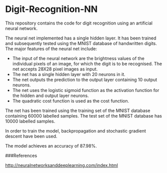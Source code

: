 # Digit-Recognition-NN
This repository contains the code for digit recognition using an artificial neural network. 
  
The neural net implemented has a single hidden layer. It has been trained and subsequently tested using the MNIST database of handwritten digits. The major features of the neural net include:  
- The input of the neural network are the brightness values of the individual pixels of an image, for which the digit is to be recognised. The net accepts 28X28 pixel images as input.
- The net has a single hidden layer with 20 neurons in it.
- The net outputs the prediction to the output layer containing 10 output neurons.
- The net uses the logistic sigmoid function as the activation function for the hidden and output layer neurons.  
- The quadratic cost function is used as the cost function.
  
  
The net has been trained using the training set of the MNIST database containing 60000 labelled samples. The test set of the MNIST database has 10000 labelled samples.  
  
In order to train the model, backpropagation and stochastic gradient descent have been used.

The model achieves an accuracy of 87.98%.


###References

http://neuralnetworksanddeeplearning.com/index.html
